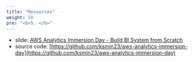 ```yaml
---
title: "Resources"
weight: 50
pre: "<b>5. </b>"
---
```


- slide: [AWS Analytics Immersion Day - Build BI System from Scratch](https://www.slideshare.net/ksmin23/aws-analytics-immersion-day-build-bi-system-from-scratch-230492367)
- source code: [https://github.com/ksmin23/aws-analytics-immersion-day](https://github.com/ksmin23/aws-analytics-immersion-day)
